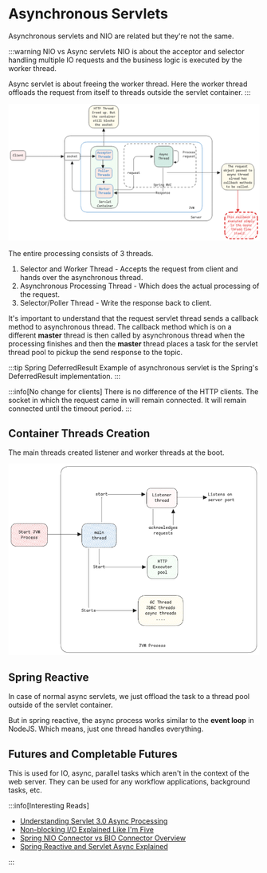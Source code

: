 # Asynchronous Servlets

Asynchronous servlets and NIO are related but they're not the same.

:::warning NIO vs Async servlets
NIO is about the acceptor and selector handling multiple IO requests and
the business logic is executed by the worker thread.

Async servlet is about freeing the worker thread.
Here the worker thread offloads the request from itself to threads outside the servlet container.
:::

![Asynchronous Servlets](../../../static/img/async-http-servlets.excalidraw.png)

The entire processing consists of 3 threads.

1. Selector and Worker Thread - Accepts the request from client and hands over the asynchronous thread.
2. Asynchronous Processing Thread - Which does the actual processing of the request.
3. Selector/Poller Thread - Write the response back to client.

It's important to understand that the request servlet thread sends a callback method to asynchronous thread.
The callback method which is on a different **master** thread is then called by asynchronous thread when the
processing finishes and then the **master** thread places a task for the servlet thread pool to pickup
the send response to the topic.

:::tip Spring DeferredResult
Example of asynchronous servlet is the Spring's DeferredResult implementation.
:::

:::info[No change for clients]
There is no difference of the HTTP clients. The socket in which the request came in will remain connected.
It will remain connected until the timeout period.
:::

## Container Threads Creation

The main threads created listener and worker threads at the boot.

![thread-creation](../../../static/img/java-listener-thread.excalidraw.png)

## Spring Reactive

In case of normal async servlets, we just offload the task to a thread pool outside of the servlet container.

But in spring reactive, the async process works similar to the **event loop** in NodeJS.
Which means, just one thread handles everything.

## Futures and Completable Futures

This is used for IO, async, parallel tasks which aren't in the context of the web server.
They can be used for any workflow applications, background tasks, etc.

:::info[Interesting Reads]

- [Understanding Servlet 3.0 Async Processing](https://ijunc2.github.io/2018/02/01/seventh.html)
- [Non-blocking I/O Explained Like I'm Five](https://www.codecentric.de/wissens-hub/blog/explain-non-blocking-i-o-like-im-five)
- [Spring NIO Connector vs BIO Connector Overview](https://velog.io/@hyunjong96/Spring-NIO-Connector-BIO-Connector)
- [Spring Reactive and Servlet Async Explained](https://dzone.com/articles/understanding-spring-reactive-servlet-async)

:::
